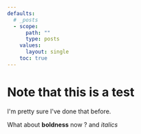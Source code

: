 ```yaml
---
defaults:
  # _posts
  - scope:
      path: ""
      type: posts
    values:
      layout: single
    toc: true
---
```


# Note that this is a test

I'm pretty sure I've done that before.

What about **boldness** now ? and *italics*

